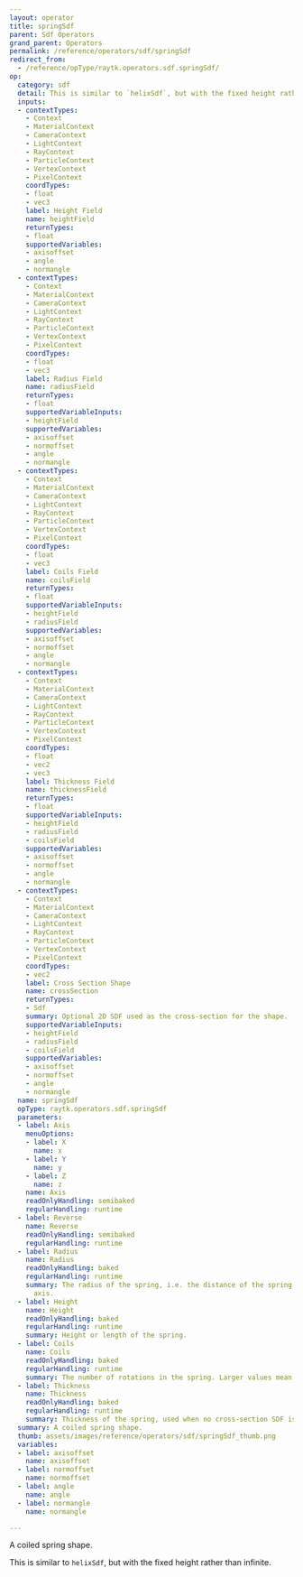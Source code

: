 ```yaml
---
layout: operator
title: springSdf
parent: Sdf Operators
grand_parent: Operators
permalink: /reference/operators/sdf/springSdf
redirect_from:
  - /reference/opType/raytk.operators.sdf.springSdf/
op:
  category: sdf
  detail: This is similar to `helixSdf`, but with the fixed height rather than infinite.
  inputs:
  - contextTypes:
    - Context
    - MaterialContext
    - CameraContext
    - LightContext
    - RayContext
    - ParticleContext
    - VertexContext
    - PixelContext
    coordTypes:
    - float
    - vec3
    label: Height Field
    name: heightField
    returnTypes:
    - float
    supportedVariables:
    - axisoffset
    - angle
    - normangle
  - contextTypes:
    - Context
    - MaterialContext
    - CameraContext
    - LightContext
    - RayContext
    - ParticleContext
    - VertexContext
    - PixelContext
    coordTypes:
    - float
    - vec3
    label: Radius Field
    name: radiusField
    returnTypes:
    - float
    supportedVariableInputs:
    - heightField
    supportedVariables:
    - axisoffset
    - normoffset
    - angle
    - normangle
  - contextTypes:
    - Context
    - MaterialContext
    - CameraContext
    - LightContext
    - RayContext
    - ParticleContext
    - VertexContext
    - PixelContext
    coordTypes:
    - float
    - vec3
    label: Coils Field
    name: coilsField
    returnTypes:
    - float
    supportedVariableInputs:
    - heightField
    - radiusField
    supportedVariables:
    - axisoffset
    - normoffset
    - angle
    - normangle
  - contextTypes:
    - Context
    - MaterialContext
    - CameraContext
    - LightContext
    - RayContext
    - ParticleContext
    - VertexContext
    - PixelContext
    coordTypes:
    - float
    - vec2
    - vec3
    label: Thickness Field
    name: thicknessField
    returnTypes:
    - float
    supportedVariableInputs:
    - heightField
    - radiusField
    - coilsField
    supportedVariables:
    - axisoffset
    - normoffset
    - angle
    - normangle
  - contextTypes:
    - Context
    - MaterialContext
    - CameraContext
    - LightContext
    - RayContext
    - ParticleContext
    - VertexContext
    - PixelContext
    coordTypes:
    - vec2
    label: Cross Section Shape
    name: crossSection
    returnTypes:
    - Sdf
    summary: Optional 2D SDF used as the cross-section for the shape.
    supportedVariableInputs:
    - heightField
    - radiusField
    - coilsField
    supportedVariables:
    - axisoffset
    - normoffset
    - angle
    - normangle
  name: springSdf
  opType: raytk.operators.sdf.springSdf
  parameters:
  - label: Axis
    menuOptions:
    - label: X
      name: x
    - label: Y
      name: y
    - label: Z
      name: z
    name: Axis
    readOnlyHandling: semibaked
    regularHandling: runtime
  - label: Reverse
    name: Reverse
    readOnlyHandling: semibaked
    regularHandling: runtime
  - label: Radius
    name: Radius
    readOnlyHandling: baked
    regularHandling: runtime
    summary: The radius of the spring, i.e. the distance of the spring from the center
      axis.
  - label: Height
    name: Height
    readOnlyHandling: baked
    regularHandling: runtime
    summary: Height or length of the spring.
  - label: Coils
    name: Coils
    readOnlyHandling: baked
    regularHandling: runtime
    summary: The number of rotations in the spring. Larger values mean a tighter coil.
  - label: Thickness
    name: Thickness
    readOnlyHandling: baked
    regularHandling: runtime
    summary: Thickness of the spring, used when no cross-section SDF is attached.
  summary: A coiled spring shape.
  thumb: assets/images/reference/operators/sdf/springSdf_thumb.png
  variables:
  - label: axisoffset
    name: axisoffset
  - label: normoffset
    name: normoffset
  - label: angle
    name: angle
  - label: normangle
    name: normangle

---
```



A coiled spring shape.

This is similar to `helixSdf`, but with the fixed height rather than infinite.